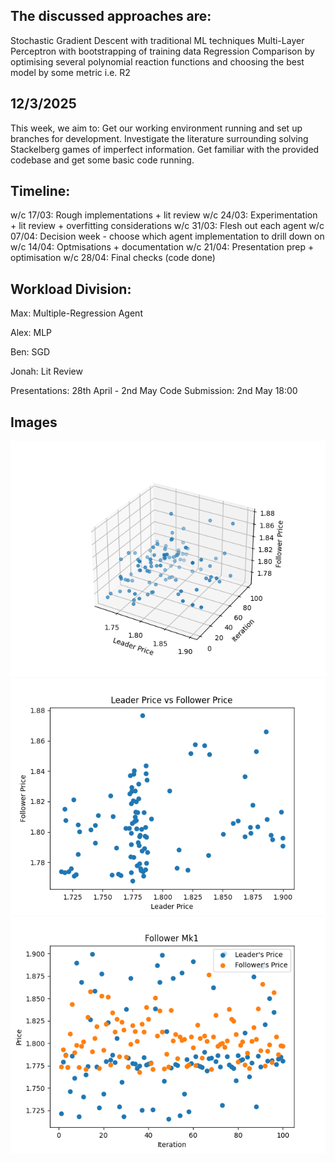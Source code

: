 ## The discussed approaches are:
Stochastic Gradient Descent with traditional ML techniques
Multi-Layer Perceptron with bootstrapping of training data
Regression Comparison by optimising several polynomial reaction functions and choosing the best model by some metric i.e. R2


## 12/3/2025 
This week, we aim to:
Get our working environment running and set up branches for development.
Investigate the literature surrounding solving Stackelberg games of imperfect information.
Get familiar with the provided codebase and get some basic code running.

## Timeline:
w/c 17/03: Rough implementations + lit review
w/c 24/03: Experimentation + lit review + overfitting considerations
w/c 31/03: Flesh out each agent
w/c 07/04: Decision week - choose which agent implementation to drill down on
w/c 14/04: Optmisations + documentation
w/c 21/04: Presentation prep + optimisation
w/c 28/04: Final checks (code done)

## Workload Division:
Max: Multiple-Regression Agent 

Alex: MLP

Ben: SGD

Jonah: Lit Review


Presentations: 28th April - 2nd May
Code Submission: 2nd May 18:00

## Images
![alt text](https://github.com/TroubledBagels/CGT_CWK/blob/ben/3d_graph.png)
![alt text](https://github.com/TroubledBagels/CGT_CWK/blob/ben/leader_vs_follower.png)
![alt text](https://github.com/TroubledBagels/CGT_CWK/blob/ben/follower_mk1.png)

